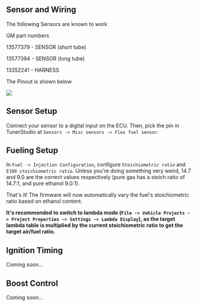 ## Sensor and Wiring

The following Sensors are known to work

GM part numbers

13577379 - SENSOR (short tube)

13577394 - SENSOR (long tube) 

13352241 - HARNESS 

The Pinout is shown below

![](https://i.imgur.com/RGOmlZq.png)


## Sensor Setup

Connect your sensor to a digital input on the ECU.  Then, pick the pin in TunerStudio at `Sensors -> Misc sensors -> Flex fuel sensor`.

## Fueling Setup

In `Fuel -> Injection Configuration`, configure `Stoichiometric ratio` and `E100 stoichiometric ratio`.  Unless you're doing something very weird, 14.7 and 9.0 are the correct values respectively (pure gas has a stoich ratio of 14.7:1, and pure ethanol 9.0:1).

That's it! The firmware will now automatically vary the fuel's stoichiometric ratio based on ethanol content.

**It's recommended to switch to lambda mode (`File -> Vehicle Projects -> Project Properties -> Settings -> Lambda Display`), as the target lambda table is multiplied by the current stoichiometric ratio to get the target air/fuel ratio.**

## Ignition Timing

Coming soon...

## Boost Control

Coming soon...